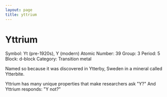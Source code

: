 ```yaml
---
layout: page
title: yttrium
---
```


# Yttrium
Symbol: Yt (pre-1920s), Y (modern)
Atomic Number: 39
Group: 3
Period: 5
Block: d-block
Category: Transition metal

Named so because it was discovered in Ytterby, Sweden in a mineral called Ytterbite.

Yttrium has many unique properties that make researchers ask "Y?" And Yttrium responds: "Y not?"
